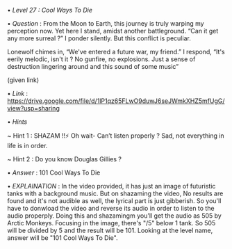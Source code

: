 • *Level 27 : Cool Ways To Die*

• *Question* : From the Moon to Earth, this journey is truly warping my perception now. Yet here I stand, amidst another battleground. “Can it get any more surreal ?” I ponder silently. But this conflict is peculiar.

Lonewolf chimes in, “We've entered a future war, my friend.” I respond, “It's eerily melodic, isn't it ? No gunfire, no explosions. Just a sense of destruction lingering around and this sound of some music”

(given link)

• *Link* : https://drive.google.com/file/d/1lP1qz65FLwO9duwJ6seJWmkXHZ5mfUgG/view?usp=sharing

• *Hints*

~ Hint 1 : SHAZAM !!⚡ Oh wait- Can’t listen properly ? Sad, not everything in life is in order.

~ Hint 2 : Do you know Douglas Gillies ?

• *Answer* : 101 Cool Ways To Die

• *EXPLAINATION* : In the video provided, it has just an image of futuristic tanks with a background music. But on shazaming the video, No results are found and it's not audible as well, the lyrical part is just gibberish. So you'll have to donwload the video and reverse its audio in order to listen to the audio properply. Doing this and shazamingm you'll get the audio as 505 by Arctic Monkeys. Focusing in the image, there's "/5" below 1 tank. So 505 will be divided by 5 and the result will be 101. Looking at the level name, answer will be "101 Cool Ways To Die".

